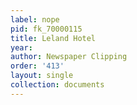 ```yaml
---
label: nope
pid: fk_70000115
title: Leland Hotel
year: 
author: Newspaper Clipping
order: '413'
layout: single
collection: documents
---
```

